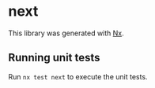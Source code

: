 # next

This library was generated with [Nx](https://nx.dev).

## Running unit tests

Run `nx test next` to execute the unit tests.
